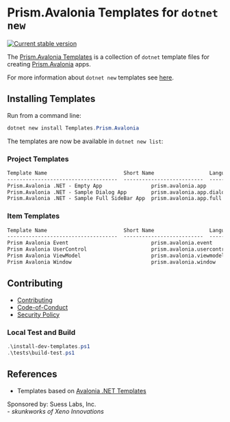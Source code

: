 # Prism.Avalonia Templates for `dotnet new`

<!--[![downloads](https://img.shields.io/nuget/dt/templates.prism.avalonia)](https://www.nuget.org/packages/Templates.Prism.Avalonia/)-->
[![Current stable version](https://img.shields.io/nuget/v/Templates.Prism.Avalonia.svg)](https://www.nuget.org/packages/Templates.Prism.Avalonia/)

The [Prism.Avalonia Templates](https://github.com/SuessLabs/Prism.Avalonia.Templates/pull/4) is a collection of `dotnet` template files for creating [Prism.Avalonia](https://github.com/AvaloniaCommunity/Prism.Avalonia) apps.

For more information about `dotnet new` templates see [here](https://blogs.msdn.microsoft.com/dotnet/2017/04/02/how-to-create-your-own-templates-for-dotnet-new/).

## Installing Templates

Run from a command line:

```powershell
dotnet new install Templates.Prism.Avalonia
```

The templates are now be available in `dotnet new list`:

### Project Templates

```txt
Template Name                         Short Name                  Language  Tags
------------------------------------  --------------------------  --------  -----------------------------------------------------
Prism.Avalonia .NET - Empty App                prism.avalonia.app          [C#]      Desktop/Xaml/Axaml/Avalonia/Prism/Windows/Linux/macOS
Prism.Avalonia .NET - Sample Dialog App        prism.avalonia.app.dialog   [C#]      Desktop/Xaml/Axaml/Avalonia/Prism/Windows/Linux/macOS
Prism.Avalonia .NET - Sample Full SideBar App  prism.avalonia.app.full     [C#]      Desktop/Xaml/Axaml/Avalonia/Prism/Windows/Linux/macOS
```

### Item Templates

```txt
Template Name                         Short Name                  Language  Tags
------------------------------------  --------------------------  --------  -----------------------------------------------------
Prism Avalonia Event                           prism.avalonia.event        [C#]      Desktop/Xaml/Axaml/Avalonia/Prism/Windows/Linux/macOS
Prism Avalonia UserControl                     prism.avalonia.usercontrol  [C#]      Desktop/Xaml/Axaml/Avalonia/Prism/Windows/Linux/macOS
Prism Avalonia ViewModel                       prism.avalonia.viewmodel    [C#]      Desktop/Xaml/Axaml/Avalonia/Prism/Windows/Linux/macOS
Prism Avalonia Window                          prism.avalonia.window       [C#]      Desktop/Xaml/Axaml/Avalonia/Prism/Windows/Linux/macOS
```

## Contributing

* [Contributing](.github/Contributing.md)
* [Code-of-Conduct](.github/Code-of-Conduct.md)
* [Security Policy](.github/Security.md)

### Local Test and Build

```powershell
.\install-dev-templates.ps1
.\tests\build-test.ps1
```

## References

* Templates based on [Avalonia .NET Templates](https://github.com/AvaloniaUI/avalonia-dotnet-templates)

Sponsored by: Suess Labs, Inc.<br/>- _skunkworks of Xeno Innovations_
